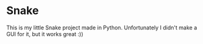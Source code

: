 # Snake
This is my little Snake project made in Python. Unfortunately I didn't make a GUI for it, but it works great :))
